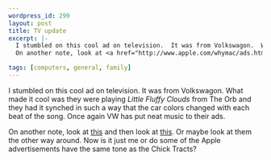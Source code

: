 ```yaml
--- 
wordpress_id: 299
layout: post
title: TV update
excerpt: |-
  I stumbled on this cool ad on television.  It was from Volkswagon.  What made it cool was they were playing <i>Little Fluffy Clouds</i> from The Orb and they had it synched in such a way that the car colors changed with each beat of the song.  Once again VW has put neat music to their ads.<p>
  On another note, look at <a href="http://www.apple.com/whymac/ads.html">this</a> and then look at <a href="http://www.chick.com/catalog/tractlist.asp">this</a>.  Or maybe look at them the other way around.  Now is it just me or do some of the Apple advertisements have the same tone as the Chick Tracts?

tags: [computers, general, family]
---
```


I stumbled on this cool ad on television.  It was from Volkswagon.  What made it cool was they were playing <i>Little Fluffy Clouds</i> from The Orb and they had it synched in such a way that the car colors changed with each beat of the song.  Once again VW has put neat music to their ads.<p>
On another note, look at <a href="http://www.apple.com/whymac/ads.html">this</a> and then look at <a href="http://www.chick.com/catalog/tractlist.asp">this</a>.  Or maybe look at them the other way around.  Now is it just me or do some of the Apple advertisements have the same tone as the Chick Tracts?
